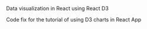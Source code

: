 Data visualization in React using React D3


Code fix for the tutorial of using D3 charts in React App
